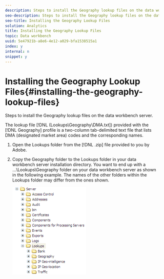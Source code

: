 ```yaml
---
description: Steps to install the Geography lookup files on the data workbench server.
seo-description: Steps to install the Geography lookup files on the data workbench server.
seo-title: Installing the Geography Lookup Files
solution: Analytics
title: Installing the Geography Lookup Files
topic: Data workbench
uuid: 5e47921b-a8e6-4e12-a029-bfa1538515a1
index: y
internal: n
snippet: y
---
```


# Installing the Geography Lookup Files{#installing-the-geography-lookup-files}

Steps to install the Geography lookup files on the data workbench server.

The lookup file [!DNL (Lookups\Geography\DMA.txt]) provided with the [!DNL Geography] profile is a two-column tab-delimited text file that lists DMA (designated market area) codes and the corresponding names. 

1. Open the Lookups folder from the [!DNL .zip] file provided to you by Adobe.
1. Copy the Geography folder to the Lookups folder in your data workbench server installation directory. You want to end up with a ...\Lookups\Geography folder on your data workbench server as shown in the following example. The names of the other folders within the Lookups folder may differ from the ones shown.

   ![Step Info](assets/Geo_installLookups_dir.png)

